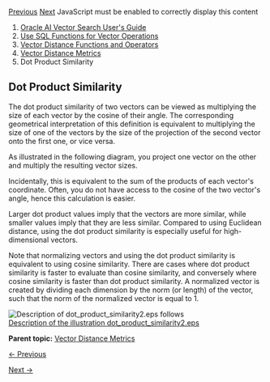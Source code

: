 [Previous](cosine-similarity.md) [Next](manhattan-distance.md) JavaScript
must be enabled to correctly display this content

  1. [Oracle AI Vector Search User's Guide](index.md)
  2. [Use SQL Functions for Vector Operations](use-sql-functions-vector-operations.md)
  3. [Vector Distance Functions and Operators](vector-distance-functions-and-operators.md)
  4. [Vector Distance Metrics](vector-distance-metrics.md)
  5. Dot Product Similarity

## Dot Product Similarity

The dot product similarity of two vectors can be viewed as multiplying the
size of each vector by the cosine of their angle. The corresponding
geometrical interpretation of this definition is equivalent to multiplying the
size of one of the vectors by the size of the projection of the second vector
onto the first one, or vice versa.

As illustrated in the following diagram, you project one vector on the other
and multiply the resulting vector sizes.

Incidentally, this is equivalent to the sum of the products of each vector's
coordinate. Often, you do not have access to the cosine of the two vector's
angle, hence this calculation is easier.

Larger dot product values imply that the vectors are more similar, while
smaller values imply that they are less similar. Compared to using Euclidean
distance, using the dot product similarity is especially useful for high-
dimensional vectors.

Note that normalizing vectors and using the dot product similarity is
equivalent to using cosine similarity. There are cases where dot product
similarity is faster to evaluate than cosine similarity, and conversely where
cosine similarity is faster than dot product similarity. A normalized vector
is created by dividing each dimension by the norm (or length) of the vector,
such that the norm of the normalized vector is equal to 1.

  

![Description of dot_product_similarity2.eps
follows](https://docs.oracle.com/en/database/oracle/oracle-database/23/vecse/img/dot_product_similarity2.png)  
[Description of the illustration
dot_product_similarity2.eps](img_text/dot_product_similarity2.md)

  

**Parent topic:** [Vector Distance Metrics](vector-distance-metrics.md
"Measuring distances in a vector space is at the heart of identifying the most
relevant results for a given query vector. That process is very different from
the well-known keyword filtering in the relational database world.")


[← Previous](cosine-similarity.md)

[Next →](manhattan-distance.md)
